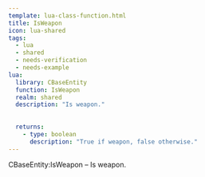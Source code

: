 ```yaml
---
template: lua-class-function.html
title: IsWeapon
icon: lua-shared
tags:
  - lua
  - shared
  - needs-verification
  - needs-example
lua:
  library: CBaseEntity
  function: IsWeapon
  realm: shared
  description: "Is weapon."
  
  
  returns:
    - type: boolean
      description: "True if weapon, false otherwise."
---
```


<div class="lua__search__keywords">
CBaseEntity:IsWeapon &#x2013; Is weapon.
</div>
